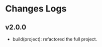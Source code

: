 # Changes Logs

[Dep:LRT.Core]: https://github.com/litert/core.js

## v2.0.0

- build(project): refactored the full project.

